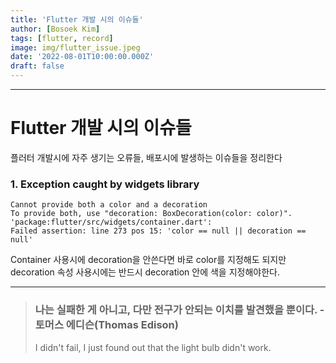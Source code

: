 ```yaml
---
title: 'Flutter 개발 시의 이슈들'
author: [Bosoek Kim]
tags: [flutter, record]
image: img/flutter_issue.jpeg
date: '2022-08-01T10:00:00.000Z'
draft: false
---
```


---

# Flutter 개발 시의 이슈들

플러터 개발시에 자주 생기는 오류들, 배포시에 발생하는 이슈들을 정리한다

### 1. Exception caught by widgets library

```
Cannot provide both a color and a decoration
To provide both, use "decoration: BoxDecoration(color: color)".
'package:flutter/src/widgets/container.dart':
Failed assertion: line 273 pos 15: 'color == null || decoration == null'
```
Container 사용시에 decoration을 안쓴다면 바로 color를 지정해도 되지만 decoration 속성 사용시에는 반드시 decoration 안에 색을 지정해야한다.

---

> ### 나는 실패한 게 아니고, 다만 전구가 안되는 이치를 발견했을 뿐이다. -토머스 에디슨(Thomas Edison)
> I didn't fail, I just found out that the light bulb didn't work.
